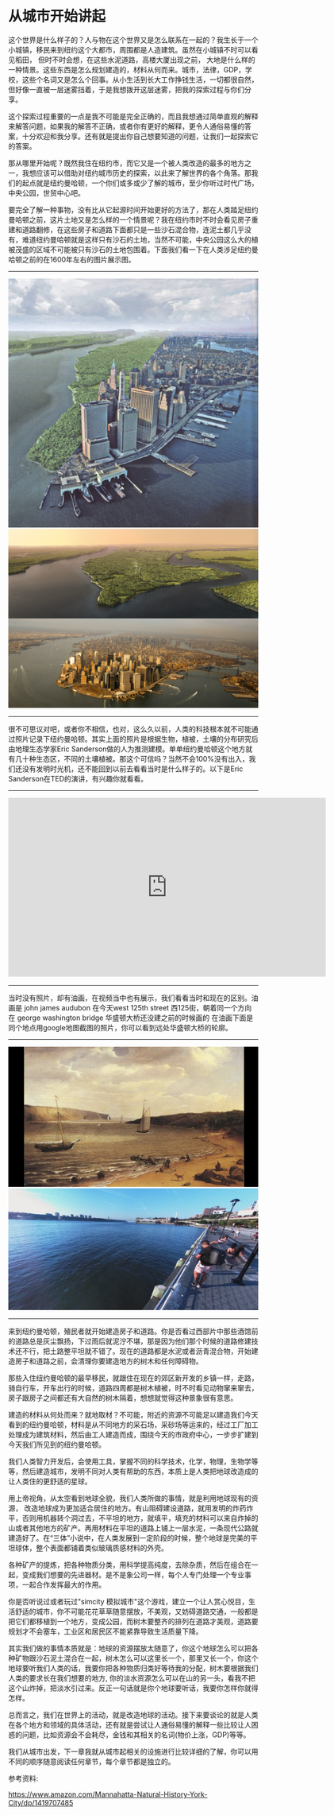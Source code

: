 # 从城市开始讲起

这个世界是什么样子的？人与物在这个世界又是怎么联系在一起的？我生长于一个小城镇，移民来到纽约这个大都市，周围都是人造建筑。虽然在小城镇不时可以看见稻田， 但时不时会想，在这些水泥道路，高楼大厦出现之前， 大地是什么样的一种情景。这些东西是怎么规划建造的，材料从何而来。城市，法律，GDP，学校，这些个名词又是怎么个回事。从小生活到长大工作挣钱生活，一切都很自然，但好像一直被一层迷雾挡着，于是我想拨开这层迷雾，把我的探索过程与你们分享。

这个探索过程重要的一点是我不可能是完全正确的，而且我想通过简单直观的解释来解答问题，如果我的解答不正确，或者你有更好的解释，更令人通俗易懂的答案，十分欢迎和我分享。还有就是提出你自己想要知道的问题，让我们一起探索它的答案。

那从哪里开始呢？既然我住在纽约市，而它又是一个被人类改造的最多的地方之一，我想应该可以借助对纽约城市历史的探索，以此来了解世界的各个角落。那我们的起点就是纽约曼哈顿，一个你们或多或少了解的城市，至少你听过时代广场，中央公园，世贸中心吧。

要完全了解一种事物，没有比从它起源时间开始更好的方法了，那在人类踏足纽约曼哈顿之前，这片土地又是怎么样的一个情景呢？我在纽约市时不时会看见房子重建和道路翻修，在这些房子和道路下面都只是一些沙石混合物，连泥土都几乎没有，难道纽约曼哈顿就是这样只有沙石的土地，当然不可能，中央公园这么大的植被茂盛的区域不可能被只有沙石的土地包围着。下面我们看一下在人类涉足纽约曼哈顿之前的在1600年左右的图片展示图。

***

<img src="/assets/image/world/manhattan_sidebyside.jpg" />
<img src="/assets/image/world/manhattan_halfandhalf.jpg" />

***

很不可思议对吧，或者你不相信，也对，这么久以前，人类的科技根本就不可能通过照片记录下纽约曼哈顿。其实上面的照片是根据生物，植被，土壤的分布研究后由地理生态学家Eric Sanderson做的人为推测建模。单单纽约曼哈顿这个地方就有几十种生态区，不同的土壤植被。那这个可信吗？当然不会100%没有出入，我们还没有发明时光机，还不能回到以前去看看当时是什么样子的。以下是Eric Sanderson在TED的演讲，有兴趣你就看看。

***

<iframe src="https://embed.ted.com/talks/eric_sanderson_pictures_new_york_before_the_city" width="640" height="360" frameborder="0" scrolling="no" webkitAllowFullScreen mozallowfullscreen allowFullScreen></iframe>

***

当时没有照片，却有油画，在视频当中也有展示，我们看看当时和现在的区别。油画是 john james audubon 在今天west 125th street 西125街，朝着同一个方向在 george washington bridge 华盛顿大桥还没建之前的时候画的 在油画下面是同个地点用google地图截图的照片，你可以看到远处华盛顿大桥的轮廓。

***

<img src="/assets/image/world/125th_when_bridge_not_there_yet.png" />
<img src="/assets/image/world/Piers_Google Maps.png" />

***

来到纽约曼哈顿，殖民者就开始建造房子和道路。你是否看过西部片中那些酒馆前的道路总是灰尘飘扬，下过雨后就泥泞不堪，那是因为他们那个时候的道路修建技术还不行，把土路整平坦就不错了。现在的道路都是水泥或者沥青混合物，开始建造房子和道路之前，会清理你要建造地方的树木和任何障碍物。

那些入住纽约曼哈顿的最早移民，就跟住在现在的郊区新开发的乡镇一样，走路，骑自行车，开车出行的时候，道路四周都是树木植被，时不时看见动物窜来窜去，房子跟房子之间都还有大自然的树木隔着，想想就觉得这种景象很有意思。

建造的材料从何处而来？就地取材？不可能，附近的资源不可能足以建造我们今天看到的纽约曼哈顿，材料是从不同地方的采石场，采砂场等运来的，经过工厂加工处理成为建筑材料，然后由工人建造而成，围绕今天的市政府中心，一步步扩建到今天我们所见到的纽约曼哈顿。

我们人类智力开发后，会使用工具，掌握不同的科学技术，化学，物理，生物学等等，然后建造城市，发明不同对人类有帮助的东西，本质上是人类把地球改造成的让人类住的更舒适的星球。

用上帝视角，从太空看到地球全貌，我们人类所做的事情，就是利用地球现有的资源， 改造地球成为更加适合居住的地方。有山阻碍建设道路，就用发明的炸药炸平，否则用机器转个洞过去，不平坦的地方，就填平，填充的材料可以来自炸掉的山或者其他地方的矿产。再用材料在平坦的道路上铺上一层水泥，一条现代公路就建造好了。在“三体”小说中，在人类发展到一定阶段的时候，整个地球是完美的平坦球体，整个表面都铺着类似玻璃质感材料的外壳。

各种矿产的提炼，把各种物质分类，用科学提高纯度，去除杂质，然后在组合在一起，变成我们想要的先进器材。是不是象公司一样，每个人专门处理一个专业事项，一起合作发挥最大的作用。

你是否听说过或者玩过"simcity 模拟城市"这个游戏，建立一个让人赏心悦目，生活舒适的城市，你不可能花花草草随意摆放，不美观，又妨碍道路交通，一般都是把它们都移植到一个地方，变成公园，而树木要整齐的排列在道路才美观，道路要规划才不会塞车，工业区和居民区不能紧靠导致生活质量下降。

其实我们做的事情本质就是：地球的资源摆放太随意了，你这个地球怎么可以把各种矿物跟沙石泥土混合在一起，树木怎么可以这里长一个，那里又长一个，你这个地球要听我们人类的话，我要你把各种物质归类好等待我的分配，树木要根据我们人类的要求长在我们想要的地方, 你的淡水资源怎么可以在山的另一头，看我不把这个山炸掉，把淡水引过来。反正一句话就是你个地球要听话，我要你怎样你就得怎样。

总而言之，我们在世界上的活动，就是改造地球的活动。接下来要谈论的就是人类在各个地方和领域的具体活动，还有就是尝试让人通俗易懂的解释一些比较让人困惑的问题，比如资源会不会耗尽，金钱和其相关的名词(物价上涨，GDP)等等。

我们从城市出发，下一章我就从城市起相关的设施进行比较详细的了解，你可以用不同的顺序随意阅读任何章节，每个章节都是独立的。

参考资料:

https://www.amazon.com/Mannahatta-Natural-History-York-City/dp/1419707485

